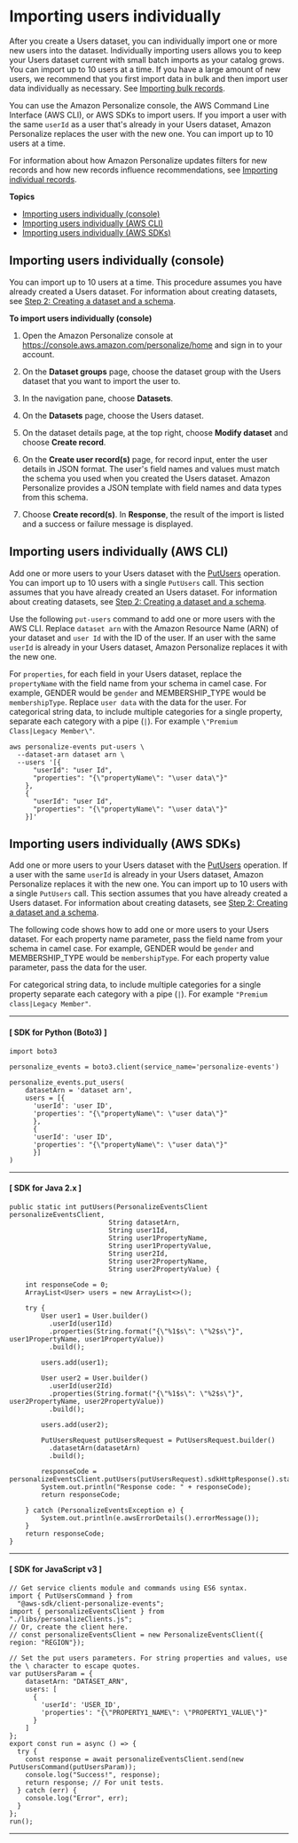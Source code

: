 # Importing users individually<a name="importing-users"></a>

 After you create a Users dataset, you can individually import one or more new users into the dataset\. Individually importing users allows you to keep your Users dataset current with small batch imports as your catalog grows\. You can import up to 10 users at a time\. If you have a large amount of new users, we recommend that you first import data in bulk and then import user data individually as necessary\. See [Importing bulk records](bulk-data-import.md)\. 

You can use the Amazon Personalize console, the AWS Command Line Interface \(AWS CLI\), or AWS SDKs to import users\. If you import a user with the same `userId` as a user that's already in your Users dataset, Amazon Personalize replaces the user with the new one\. You can import up to 10 users at a time\.

For information about how Amazon Personalize updates filters for new records and how new records influence recommendations, see [Importing individual records](incremental-data-updates.md)\. 

**Topics**
+ [Importing users individually \(console\)](#importing-users-console)
+ [Importing users individually \(AWS CLI\)](#importing-users-cli)
+ [Importing users individually \(AWS SDKs\)](#importing-users-sdk)

## Importing users individually \(console\)<a name="importing-users-console"></a>

You can import up to 10 users at a time\. This procedure assumes you have already created a Users dataset\. For information about creating datasets, see [Step 2: Creating a dataset and a schema](data-prep-creating-datasets.md)\.

**To import users individually \(console\)**

1. Open the Amazon Personalize console at [https://console\.aws\.amazon\.com/personalize/home](https://console.aws.amazon.com/personalize/home) and sign in to your account\.

1. On the **Dataset groups** page, choose the dataset group with the Users dataset that you want to import the user to\. 

1. In the navigation pane, choose **Datasets**\. 

1. On the **Datasets** page, choose the Users dataset\. 

1. On the dataset details page, at the top right, choose **Modify dataset** and choose **Create record**\. 

1. On the **Create user record\(s\)** page, for record input, enter the user details in JSON format\. The user's field names and values must match the schema you used when you created the Users dataset\. Amazon Personalize provides a JSON template with field names and data types from this schema\. 

1. Choose **Create record\(s\)**\. In **Response**, the result of the import is listed and a success or failure message is displayed\.

## Importing users individually \(AWS CLI\)<a name="importing-users-cli"></a>

Add one or more users to your Users dataset with the [PutUsers](API_UBS_PutUsers.md) operation\. You can import up to 10 users with a single `PutUsers` call\. This section assumes that you have already created an Users dataset\. For information about creating datasets, see [Step 2: Creating a dataset and a schema](data-prep-creating-datasets.md)\.

Use the following `put-users` command to add one or more users with the AWS CLI\. Replace `dataset arn` with the Amazon Resource Name \(ARN\) of your dataset and `user Id` with the ID of the user\. If an user with the same `userId` is already in your Users dataset, Amazon Personalize replaces it with the new one\.

For `properties`, for each field in your Users dataset, replace the `propertyName` with the field name from your schema in camel case\. For example, GENDER would be `gender` and MEMBERSHIP\_TYPE would be `membershipType`\. Replace `user data` with the data for the user\. For categorical string data, to include multiple categories for a single property, separate each category with a pipe \(`|`\)\. For example `\"Premium Class|Legacy Member\"`\.

```
aws personalize-events put-users \
  --dataset-arn dataset arn \
  --users '[{
      "userId": "user Id", 
      "properties": "{\"propertyName\": "\user data\"}" 
    }, 
    {
      "userId": "user Id", 
      "properties": "{\"propertyName\": "\user data\"}" 
    }]'
```

## Importing users individually \(AWS SDKs\)<a name="importing-users-sdk"></a>

Add one or more users to your Users dataset with the [PutUsers](API_UBS_PutUsers.md) operation\. If a user with the same `userId` is already in your Users dataset, Amazon Personalize replaces it with the new one\. You can import up to 10 users with a single `PutUsers` call\. This section assumes that you have already created a Users dataset\. For information about creating datasets, see [Step 2: Creating a dataset and a schema](data-prep-creating-datasets.md)\.

 The following code shows how to add one or more users to your Users dataset\. For each property name parameter, pass the field name from your schema in camel case\. For example, GENDER would be `gender` and MEMBERSHIP\_TYPE would be `membershipType`\. For each property value parameter, pass the data for the user\. 

For categorical string data, to include multiple categories for a single property separate each category with a pipe \(`|`\)\. For example `"Premium class|Legacy Member"`\.

------
#### [ SDK for Python \(Boto3\) ]

```
import boto3

personalize_events = boto3.client(service_name='personalize-events')

personalize_events.put_users(
    datasetArn = 'dataset arn',
    users = [{
      'userId': 'user ID',
      'properties': "{\"propertyName\": \"user data\"}"   
      },
      {
      'userId': 'user ID',
      'properties': "{\"propertyName\": \"user data\"}"   
      }]
)
```

------
#### [ SDK for Java 2\.x ]

```
public static int putUsers(PersonalizeEventsClient personalizeEventsClient,
                         String datasetArn,
                         String user1Id,
                         String user1PropertyName,
                         String user1PropertyValue,
                         String user2Id,
                         String user2PropertyName,
                         String user2PropertyValue) {

    int responseCode = 0;
    ArrayList<User> users = new ArrayList<>();

    try {
        User user1 = User.builder()
          .userId(user1Id)
          .properties(String.format("{\"%1$s\": \"%2$s\"}", user1PropertyName, user1PropertyValue))
          .build();

        users.add(user1);

        User user2 = User.builder()
          .userId(user2Id)
          .properties(String.format("{\"%1$s\": \"%2$s\"}", user2PropertyName, user2PropertyValue))
          .build();

        users.add(user2);

        PutUsersRequest putUsersRequest = PutUsersRequest.builder()
          .datasetArn(datasetArn)
          .build();

        responseCode = personalizeEventsClient.putUsers(putUsersRequest).sdkHttpResponse().statusCode();
        System.out.println("Response code: " + responseCode);
        return responseCode;

    } catch (PersonalizeEventsException e) {
        System.out.println(e.awsErrorDetails().errorMessage());
    }
    return responseCode;
}
```

------
#### [ SDK for JavaScript v3 ]

```
// Get service clients module and commands using ES6 syntax.
import { PutUsersCommand } from
  "@aws-sdk/client-personalize-events";
import { personalizeEventsClient } from "./libs/personalizeClients.js";
// Or, create the client here.
// const personalizeEventsClient = new PersonalizeEventsClient({ region: "REGION"});

// Set the put users parameters. For string properties and values, use the \ character to escape quotes.
var putUsersParam = {
    datasetArn: "DATASET_ARN",
    users: [ 
      {
        'userId': 'USER_ID',
        'properties': "{\"PROPERTY1_NAME\": \"PROPERTY1_VALUE\"}"   
      }
    ]
};
export const run = async () => {
  try {
    const response = await personalizeEventsClient.send(new PutUsersCommand(putUsersParam));
    console.log("Success!", response);
    return response; // For unit tests.
  } catch (err) {
    console.log("Error", err);
  }
};
run();
```

------